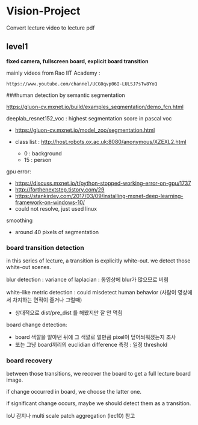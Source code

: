 # Vision-Project
Convert lecture video to lecture pdf



## level1

**fixed camera, fullscreen board, explicit board transition**



mainly videos from Rao IIT Academy : 

`https://www.youtube.com/channel/UCG0qvp06I-LULSJ7sTw8YoQ`



###human detection by semantic segmentation

https://gluon-cv.mxnet.io/build/examples_segmentation/demo_fcn.html



deeplab_resnet152_voc : highest segmentation score in pascal voc

- https://gluon-cv.mxnet.io/model_zoo/segmentation.html

- class list : http://host.robots.ox.ac.uk:8080/anonymous/XZEXL2.html
  - 0 : background
  - 15 : person





gpu error:

- https://discuss.mxnet.io/t/python-stopped-working-error-on-gpu/1737
- http://forthenextstep.tistory.com/29
- https://stankirdey.com/2017/03/09/installing-mxnet-deep-learning-framework-on-windows-10/
- could not resolve, just used linux



smoothing

- around 40 pixels of segmentation

### board transition detection

in this series of lecture, a transition is explicitly white-out. we detect those white-out scenes.

blur detection : variance of laplacian : 동영상에 blur가 많으므로 버림

white-like metric detection : could misdetect human behavior (사람이 영상에서 차지하는 면적이 줄거나 그럴때)

- 상대적으로 dist/pre_dist 를 해봤지만 잘 안 먹힘



board change detection:

- board 색깔을 알아낸 뒤에 그 색깔로 얼만큼 pixel이 덮어씌워졌는지 조사
- 또는 그냥 board끼리의 euclidian difference 측정 : 일정 threshold

### board recovery

between those transitions, we recover the board to get a full lecture board image.

if change occurred in board, we choose the latter one.

if significant change occurs, maybe we should detect them as a transition.

IoU 감지나 multi scale patch aggregation (lec10) 참고